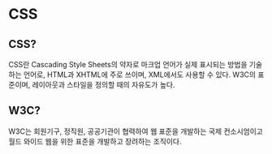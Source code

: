 # CSS

## CSS?

CSS란 Cascading Style Sheets의 약자로 마크업 언어가 실제 표시되는 방법을 기술하는 언어로, HTML과 XHTML에 주로 쓰이며, XML에서도 사용할 수 있다. W3C의 표준이며, 레이아웃과 스타일을 정의할 때의 자유도가 높다.

## W3C?

W3C는 회원기구, 정직원, 공공기관이 협력하여 웹 표준을 개발하는 국제 컨소시엄이고 월드 와이드 웹을 위한 표준을 개발하고 장려하는 조직이다.


